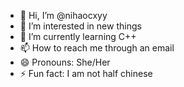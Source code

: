 - 👋 Hi, I’m @nihaocxyy
- 👀 I’m interested in new things
- 🌱 I’m currently learning C++
- 📫 How to reach me through an email
- 😄 Pronouns: She/Her
- ⚡ Fun fact: I am not half chinese

<!---
nihaocxyy/nihaocxyy is a ✨ special ✨ repository because its `README.md` (this file) appears on your GitHub profile.
You can click the Preview link to take a look at your changes.
--->
